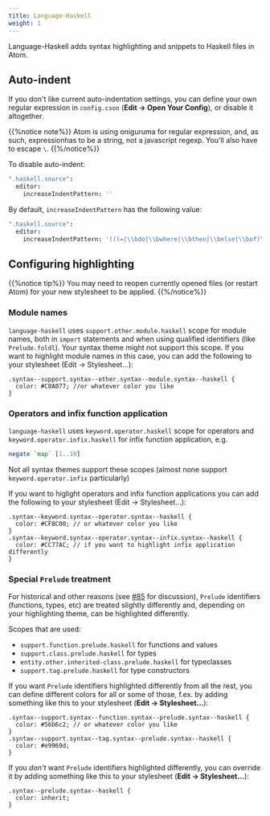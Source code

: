 ```yaml
---
title: Language-Haskell
weight: 1
---
```


Language-Haskell adds syntax highlighting and snippets to Haskell files in Atom.

## Auto-indent

If you don't like current auto-indentation settings, you can define your own regular expression in `config.cson` (**Edit -> Open Your Config**), or disable it altogether.

{{%notice note%}}
Atom is using oniguruma for regular expression, and, as such, expressionhas to be a string, not a javascript regexp. You'll also have to escape `\`.
{{%/notice%}}

To disable auto-indent:

```cson
".haskell.source":
  editor:
    increaseIndentPattern: ''
```

By default, `increaseIndentPattern` has the following value:

```cson
".haskell.source":
  editor:
    increaseIndentPattern: '(((=|\\bdo|\\bwhere|\\bthen|\\belse|\\bof)\\s*)|(\\bif(?!.*\\bthen\\b.*\\belse\\b.*).*))$'
```

## Configuring highlighting

{{%notice tip%}}
You may need to reopen currently opened files (or restart Atom) for your new stylesheet to be applied.
{{%/notice%}}

### Module names

`language-haskell` uses `support.other.module.haskell` scope for module names, both in `import` statements and when using qualified identifiers (like `Prelude.foldl`). Your syntax theme might not support this scope. If you want to highlight module names in this case, you can add the following to your stylesheet (Edit → Stylesheet...):

```less
.syntax--support.syntax--other.syntax--module.syntax--haskell {
  color: #C0A077; //or whatever color you like
}
```

### Operators and infix function application

`language-haskell` uses `keyword.operator.haskell` scope for operators and `keyword.operator.infix.haskell` for infix function application, e.g.

```haskell
negate `map` [1..10]
```

Not all syntax themes support these scopes (almost none support `keyword.operator.infix` particularly)

If you want to higlight operators and infix function applications you can add the following to your stylesheet (Edit → Stylesheet...):

```less
.syntax--keyword.syntax--operator.syntax--haskell {
  color: #CF8C00; // or whatever color you like
}
.syntax--keyword.syntax--operator.syntax--infix.syntax--haskell {
  color: #CC77AC; // if you want to highlight infix application differently
}
```

### Special `Prelude` treatment

For historical and other reasons (see [#85](https://github.com/atom-haskell/language-haskell/issues/85) for discussion), `Prelude` identifiers (functions, types, etc) are treated slightly differently and, depending on your highlighting theme, can be highlighted differently.

Scopes that are used:

* `support.function.prelude.haskell` for functions and values
* `support.class.prelude.haskell` for types
* `entity.other.inherited-class.prelude.haskell` for typeclasses
* `support.tag.prelude.haskell` for type constructors

If you want `Prelude` identifiers highlighted differently from all the rest, you can define different colors for all or some of those, f.ex. by adding something like this to your stylesheet (**Edit → Stylesheet...**):

```less
.syntax--support.syntax--function.syntax--prelude.syntax--haskell {
  color: #56b6c2; // or whatever color you like
}
.syntax--support.syntax--tag.syntax--prelude.syntax--haskell {
  color: #e9969d;
}
```

If you *don't* want `Prelude` identifiers highlighted differently, you can override it by adding something like this to your stylesheet (**Edit → Stylesheet...**):

```less
.syntax--prelude.syntax--haskell {
  color: inherit;
}
```
